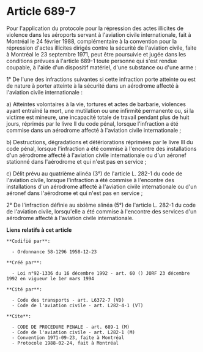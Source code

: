 # Article 689-7

Pour l'application du protocole pour la répression des actes illicites de violence dans les aéroports servant à l'aviation
civile internationale, fait à Montréal le 24 février 1988, complémentaire à la convention pour la répression d'actes
illicites dirigés contre la sécurité de l'aviation civile, faite à Montréal le 23 septembre 1971, peut être poursuivie et
jugée dans les conditions prévues à l'article 689-1 toute personne qui s'est rendue coupable, à l'aide d'un dispositif
matériel, d'une substance ou d'une arme :

1° De l'une des infractions suivantes si cette infraction porte atteinte ou est de nature à porter atteinte à la sécurité
dans un aérodrome affecté à l'aviation civile internationale :

a) Atteintes volontaires à la vie, tortures et actes de barbarie, violences ayant entraîné la mort, une mutilation ou une
infirmité permanente ou, si la victime est mineure, une incapacité totale de travail pendant plus de huit jours, réprimés par
le livre II du code pénal, lorsque l'infraction a été commise dans un aérodrome affecté à l'aviation civile internationale ;

b) Destructions, dégradations et détériorations réprimées par le livre III du code pénal, lorsque l'infraction a été commise
à l'encontre des installations d'un aérodrome affecté à l'aviation civile internationale ou d'un aéronef stationné dans
l'aérodrome et qui n'est pas en service ;

c) Délit prévu au quatrième alinéa (3°) de l'article L. 282-1 du code de l'aviation civile, lorsque l'infraction a été
commise à l'encontre des installations d'un aérodrome affecté à l'aviation civile internationale ou d'un aéronef dans
l'aérodrome et qui n'est pas en service ;

2° De l'infraction définie au sixième alinéa (5°) de l'article L. 282-1 du code de l'aviation civile, lorsqu'elle a été
commise à l'encontre des services d'un aérodrome affecté à l'aviation civile internationale.

**Liens relatifs à cet article**

	**Codifié par**:

	  - Ordonnance 58-1296 1958-12-23

	**Créé par**:

	  - Loi n°92-1336 du 16 décembre 1992 - art. 60 () JORF 23 décembre 1992 en vigueur le 1er mars 1994

	**Cité par**:

	  - Code des transports - art. L6372-7 (VD)
	  - Code de l'aviation civile - art. L282-4-1 (VT)

	**Cite**:

	  - CODE DE PROCEDURE PENALE - art. 689-1 (M)
	  - Code de l'aviation civile - art. L282-1 (M)
	  - Convention 1971-09-23, faite à Montréal
	  - Protocole 1988-02-24, fait à Montréal

